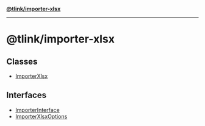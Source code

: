 [**@tlink/importer-xlsx**](README.md)

***

# @tlink/importer-xlsx

## Classes

- [ImporterXlsx](classes/ImporterXlsx.md)

## Interfaces

- [ImporterInterface](interfaces/ImporterInterface.md)
- [ImporterXlsxOptions](interfaces/ImporterXlsxOptions.md)
